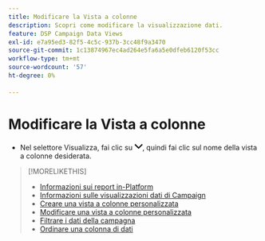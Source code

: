 ```yaml
---
title: Modificare la Vista a colonne
description: Scopri come modificare la visualizzazione dati.
feature: DSP Campaign Data Views
exl-id: e7a95ed3-82f5-4c5c-937b-3cc48f9a3470
source-git-commit: 1c13874967ec4ad264e5fa6a5e0dfeb6120f53cc
workflow-type: tm+mt
source-wordcount: '57'
ht-degree: 0%

---
```


# Modificare la Vista a colonne

* Nel selettore Visualizza, fai clic su ![freccia giù](/help/dsp/assets/chevron-down.png), quindi fai clic sul nome della vista a colonne desiderata.

>[!MORELIKETHIS]
>
>* [Informazioni sui report in-Platform](campaign-reports-about.md)
>* [Informazioni sulle visualizzazioni dati di Campaign](campaign-data-views-about.md)
>* [Creare una vista a colonne personalizzata](column-view-create.md)
>* [Modificare una vista a colonne personalizzata](column-view-edit.md)
>* [Filtrare i dati della campagna](campaign-data-filter.md)
>* [Ordinare una colonna di dati](campaign-data-sort.md)

